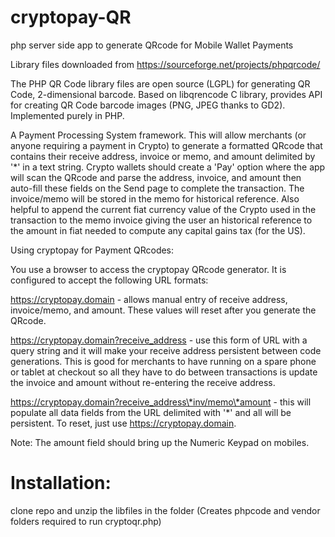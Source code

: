 # cryptopay-QR
php server side app to generate QRcode for Mobile Wallet Payments

Library files downloaded from https://sourceforge.net/projects/phpqrcode/

The PHP QR Code library files are open source (LGPL) for generating QR Code, 2-dimensional barcode. Based on libqrencode C library, provides API for creating QR Code barcode images (PNG, JPEG thanks to GD2). Implemented purely in PHP.

A Payment Processing System framework. This will allow merchants (or anyone requiring a payment in Crypto) to generate a formatted QRcode that contains their receive address, invoice or memo, and amount delimited by '*' in a text string. Crypto wallets should create a 'Pay' option where the app will scan the QRcode and parse the address, invoice, and amount then auto-fill these fields on the Send page to complete the transaction. The invoice/memo will be stored in the memo for historical reference. Also helpful to append the current fiat currency value of the Crypto used in the transaction to the memo invoice giving the user an historical reference to the amount in fiat needed to compute any capital gains tax (for the US).

Using cryptopay for Payment QRcodes:

You use a browser to access the cryptopay QRcode generator. It is configured to accept the following URL formats:

https://cryptopay.domain - allows manual entry of receive address, invoice/memo, and amount. These values will reset after you generate the QRcode.

https://cryptopay.domain?receive_address - use this form of URL with a query string and it will make your receive address persistent between code generations. This is good for merchants to have running on a spare phone or tablet at checkout so all they have to do between transactions is update the invoice and amount without re-entering the receive address.

https://cryptopay.domain?receive_address\*inv/memo\*amount - this will populate all data fields from the URL delimited with '*' and all will be persistent. To reset, just use https://cryptopay.domain.

Note: The amount field should bring up the Numeric Keypad on mobiles.

# Installation:

clone repo and unzip the libfiles in the folder (Creates phpcode and vendor folders required to run cryptoqr.php)

